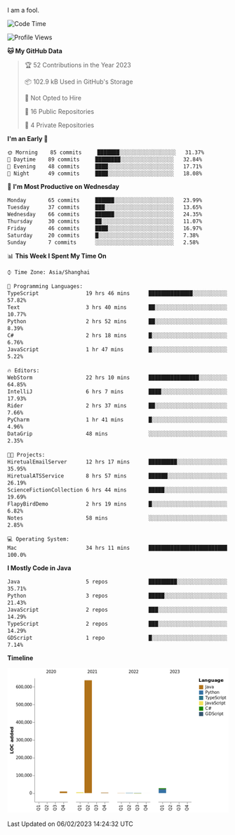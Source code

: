 I am a fool.

<!--START_SECTION:waka-->
![Code Time](http://img.shields.io/badge/Code%20Time-39%20hrs%2015%20mins-blue)

![Profile Views](http://img.shields.io/badge/Profile%20Views-162-blue)

**🐱 My GitHub Data** 

> 🏆 52 Contributions in the Year 2023
 > 
> 📦 102.9 kB Used in GitHub's Storage 
 > 
> 🚫 Not Opted to Hire
 > 
> 📜 16 Public Repositories 
 > 
> 🔑 4 Private Repositories  
 > 
**I'm an Early 🐤** 

```text
🌞 Morning    85 commits     ███████░░░░░░░░░░░░░░░░░░   31.37% 
🌆 Daytime    89 commits     ████████░░░░░░░░░░░░░░░░░   32.84% 
🌃 Evening    48 commits     ████░░░░░░░░░░░░░░░░░░░░░   17.71% 
🌙 Night      49 commits     ████░░░░░░░░░░░░░░░░░░░░░   18.08%

```
📅 **I'm Most Productive on Wednesday** 

```text
Monday       65 commits     ██████░░░░░░░░░░░░░░░░░░░   23.99% 
Tuesday      37 commits     ███░░░░░░░░░░░░░░░░░░░░░░   13.65% 
Wednesday    66 commits     ██████░░░░░░░░░░░░░░░░░░░   24.35% 
Thursday     30 commits     ██░░░░░░░░░░░░░░░░░░░░░░░   11.07% 
Friday       46 commits     ████░░░░░░░░░░░░░░░░░░░░░   16.97% 
Saturday     20 commits     █░░░░░░░░░░░░░░░░░░░░░░░░   7.38% 
Sunday       7 commits      ░░░░░░░░░░░░░░░░░░░░░░░░░   2.58%

```


📊 **This Week I Spent My Time On** 

```text
⌚︎ Time Zone: Asia/Shanghai

💬 Programming Languages: 
TypeScript               19 hrs 46 mins      ██████████████░░░░░░░░░░░   57.82% 
Text                     3 hrs 40 mins       ██░░░░░░░░░░░░░░░░░░░░░░░   10.77% 
Python                   2 hrs 52 mins       ██░░░░░░░░░░░░░░░░░░░░░░░   8.39% 
C#                       2 hrs 18 mins       █░░░░░░░░░░░░░░░░░░░░░░░░   6.76% 
JavaScript               1 hr 47 mins        █░░░░░░░░░░░░░░░░░░░░░░░░   5.22%

🔥 Editors: 
WebStorm                 22 hrs 10 mins      ████████████████░░░░░░░░░   64.85% 
IntelliJ                 6 hrs 7 mins        ████░░░░░░░░░░░░░░░░░░░░░   17.93% 
Rider                    2 hrs 37 mins       ██░░░░░░░░░░░░░░░░░░░░░░░   7.66% 
PyCharm                  1 hr 41 mins        █░░░░░░░░░░░░░░░░░░░░░░░░   4.96% 
DataGrip                 48 mins             ░░░░░░░░░░░░░░░░░░░░░░░░░   2.35%

🐱‍💻 Projects: 
HiretualEmailServer      12 hrs 17 mins      █████████░░░░░░░░░░░░░░░░   35.95% 
HiretualATSService       8 hrs 57 mins       ██████░░░░░░░░░░░░░░░░░░░   26.19% 
ScienceFictionCollection 6 hrs 44 mins       █████░░░░░░░░░░░░░░░░░░░░   19.69% 
FlapyBirdDemo            2 hrs 19 mins       █░░░░░░░░░░░░░░░░░░░░░░░░   6.82% 
Notes                    58 mins             ░░░░░░░░░░░░░░░░░░░░░░░░░   2.85%

💻 Operating System: 
Mac                      34 hrs 11 mins      █████████████████████████   100.0%

```

**I Mostly Code in Java** 

```text
Java                     5 repos             █████████░░░░░░░░░░░░░░░░   35.71% 
Python                   3 repos             █████░░░░░░░░░░░░░░░░░░░░   21.43% 
JavaScript               2 repos             ███░░░░░░░░░░░░░░░░░░░░░░   14.29% 
TypeScript               2 repos             ███░░░░░░░░░░░░░░░░░░░░░░   14.29% 
GDScript                 1 repo              █░░░░░░░░░░░░░░░░░░░░░░░░   7.14%

```


**Timeline**

![Chart not found](https://raw.githubusercontent.com/VeejaLiu/VeejaLiu/master/charts/bar_graph.png) 


 Last Updated on 06/02/2023 14:24:32 UTC
<!--END_SECTION:waka-->

